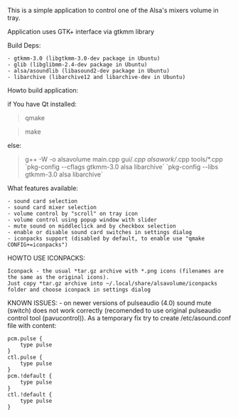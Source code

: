 This is a simple application to control one of the Alsa's mixers volume in tray.

Application uses GTK+ interface via gtkmm library

Build Deps:

	- gtkmm-3.0 (libgtkmm-3.0-dev package in Ubuntu)
	- glib (libglibmm-2.4-dev package in Ubuntu)
	- alsa/asoundlib (libasound2-dev package in Ubuntu)
	- libarchive (libarchive12 and libarchive-dev in Ubuntu)

Howto build application:

if You have Qt installed:

>qmake

>make

else:

>g++ -W -o alsavolume main.cpp  gui/*.cpp alsawork/*.cpp tools/*.cpp \`pkg-config --cflags gtkmm-3.0 alsa libarchive\` \`pkg-config --libs gtkmm-3.0 alsa libarchive\`

What features available:

	- sound card selection
	- sound card mixer selection
	- volume control by "scroll" on tray icon
	- volume control using popup window with slider
	- mute sound on middleclick and by checkbox selection
	- enable or disable sound card switches in settings dialog
	- iconpacks support (disabled by default, to enable use "qmake CONFIG+=iconpacks")

HOWTO USE ICONPACKS:

	Iconpack - the usual *tar.gz archive with *.png icons (filenames are the same as the original icons).
	Just copy *tar.gz archive into ~/.local/share/alsavolume/iconpacks folder and choose iconpack in settings dialog
	
KNOWN ISSUES:
	- on newer versions of pulseaudio (4.0) sound mute (switch) does not work correctly (recomended to use original
	pulseaudio control tool (pavucontrol)).
	As a temporary fix try to create /etc/asound.conf file with content:

	pcm.pulse {
    	type pulse
	}
	ctl.pulse {
    	type pulse
	}
	pcm.!default {
    	type pulse
	}
	ctl.!default {
    	type pulse
	}
